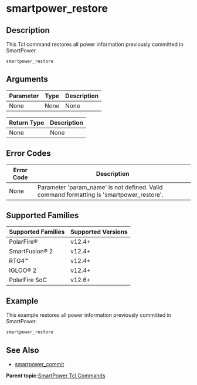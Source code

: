 # smartpower\_restore

## Description

This Tcl command restores all power information previously committed in SmartPower.

```
smartpower_restore
```

## Arguments

|Parameter|Type|Description|
|---------|----|-----------|
|None|None|None|

|Return Type|Description|
|-----------|-----------|
|None|None|

## Error Codes

|Error Code|Description|
|----------|-----------|
|None|Parameter 'param\_name' is not defined. Valid command formatting is 'smartpower\_restore'.|

## Supported Families

|Supported Families|Supported Versions|
|------------------|------------------|
|PolarFire®|v12.4+|
|SmartFusion® 2|v12.4+|
|RTG4™|v12.4+|
|IGLOO® 2|v12.4+|
|PolarFire SoC|v12.6+|

## Example

This example restores all power information previously committed in SmartPower.

```
smartpower_restore
```

## See Also

-   [smartpower\_commit](GUID-5E7F3458-5BF4-42E5-A966-9CF439A33F08.md)

**Parent topic:**[SmartPower Tcl Commands](GUID-33C45F08-A467-4461-B5EF-8D86325E235A.md)

